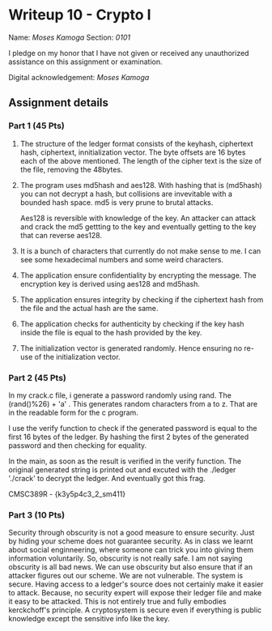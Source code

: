 # Writeup 10 - Crypto I

Name: *Moses Kamoga*
Section: *0101*

I pledge on my honor that I have not given or received any unauthorized assistance on this assignment or examination.

Digital acknowledgement: *Moses Kamoga*


## Assignment details

### Part 1 (45 Pts)
1) The structure of the ledger format consists of the keyhash, ciphertext hash, ciphertext,
   innitialization vector.
   The byte offsets are 16 bytes each of the above mentioned. The length of the cipher text is 
   the size of the file, removing the 48bytes.

2) The program uses md5hash and aes128. 
   With hashing that is (md5hash) you can not decrypt a hash, but collisions are invevitable with a bounded hash space.
   md5 is very prune to brutal attacks.

   Aes128 is reversible with knowledge of the key. An attacker can attack and crack the md5 gettting to the key 
   and eventually getting to the key that can reverse aes128. 

3) It is a bunch of characters that currently do not make sense to me. 
   I can see some hexadecimal numbers and some weird characters.

4) The application ensure confidentiality by encrypting the message. 
   The encryption key is derived using aes128 and md5hash. 

5) The application ensures integrity by checking if the ciphertext hash from the file and the actual hash are the same.
 

6) The application checks for authenticity by checking if the key hash inside the file is equal to the hash provided by the key.

7) The initialization vector is generated randomly. Hence ensuring no re-use of the initialization vector. 

### Part 2 (45 Pts)

In my crack.c file, i generate a password randomly using rand. 
The (rand()%26) + 'a' . This generates random characters from a to z.
That are in the readable form for the c program.

I use the verify function to check if the generated password is equal to the first 16 bytes of the ledger.
By hashing the first 2 bytes of the generated password and then checking for equality.

In the main, as soon as the result is verified in the verify function.
The original generated string is printed out and excuted with the ./ledger './crack' to decrypt the ledger.
And eventually got this frag.
 
CMSC389R - {k3y5p4c3_2_sm411}


### Part 3 (10 Pts)
Security through obscurity is not a good measure to ensure security. Just by hiding your scheme does not guarantee security.
As in class we learnt about social enginneering, where someone can trick you into giving them information voluntarily.
So, obscurity is not really safe. 
I am not saying obscurity is all bad news. We can use obscurity but also ensure that if an attacker figures out our scheme.
We are not vulnerable. The system is secure. 
Having access to a ledger's source does not certainly make it easier to attack. Because, no security expert will expose
their ledger file and make it easy to be attacked. This is not entirely true and fully embodies kerckchoff's principle. 
A cryptosystem is secure even if everything is public knowledge except the sensitive info like the key.
